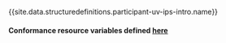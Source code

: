 {{site.data.structuredefinitions.participant-uv-ips-intro.name}}

#### Conformance resource variables defined [here](http://wiki.hl7.org/index.php?title=IG_Publisher_Documentation#Jekyll)
